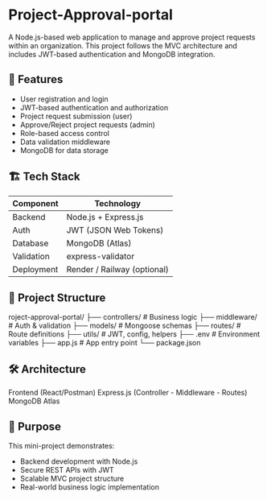 # Project-Approval-portal

A Node.js-based web application to manage and approve project requests within an organization. This project follows the MVC architecture and includes JWT-based authentication and MongoDB integration.

## 🚀 Features

- User registration and login
- JWT-based authentication and authorization
- Project request submission (user)
- Approve/Reject project requests (admin)
- Role-based access control
- Data validation middleware
- MongoDB for data storage

## 🏗️ Tech Stack

| Component       | Technology             |
|----------------|-------------------------|
| Backend         | Node.js + Express.js   |
| Auth            | JWT (JSON Web Tokens)  |
| Database        | MongoDB (Atlas)        |
| Validation      | express-validator      |
| Deployment      | Render / Railway (optional) |

## 📁 Project Structure
roject-approval-portal/
├── controllers/ # Business logic
├── middleware/ # Auth & validation
├── models/ # Mongoose schemas
├── routes/ # Route definitions
├── utils/ # JWT, config, helpers
├── .env # Environment variables
├── app.js # App entry point
└── package.json

## 🛠️ Architecture

Frontend (React/Postman)
Express.js (Controller - Middleware - Routes)
MongoDB Atlas

## 📌 Purpose

This mini-project demonstrates:
- Backend development with Node.js
- Secure REST APIs with JWT
- Scalable MVC project structure
- Real-world business logic implementation

